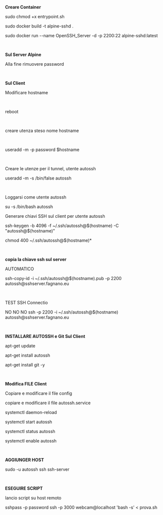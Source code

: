 <p><strong>Creare Container</strong></p>
<p>sudo chmod +x entrypoint.sh</p>
<p>sudo docker build -t alpine-sshd .</p>
<p>sudo docker run --name OpenSSH_Server -d -p 2200:22 alpine-sshd:latest</p></br>

<p><strong>Sul Server Alpine</strong></p>
<p>Alla fine rimuovere password</p></br>

<p><strong>Sul Client</strong></p>
<p>Modificare hostname</p></br>
<p>reboot</p></br>
<p>creare utenza steso nome hostname</p></br>
<p>useradd -m -p password $hostname</p></br>
<p>Creare le utenze per il tunnel, utente autossh</p>
<p>useradd -m -s /bin/false autossh</p></br>

<p>Loggarsi come utente autossh</p>
<p>su -s /bin/bash autossh</p>

<p>Generare chiavi SSH sul client per utente autossh</p>
<p>ssh-keygen -b 4096 -f ~/.ssh/autossh@$(hostname) -C "autossh@$(hostname)"</p>
<p>chmod 400 ~/.ssh/autossh@$(hostname)*</p></br>

<p><strong>copia la chiave ssh sul server</strong></p>
<p>AUTOMATICO</p>
<p>ssh-copy-id -i ~/.ssh/autossh@$(hostname).pub -p 2200 autossh@sshserver.fagnano.eu</p></br>
<p>TEST SSH Connectio</p>
<p>NO NO NO ssh -p 2200 -i ~/.ssh/autossh@$(hostname) autossh@sshserver.fagnano.eu</p></br>

<p><strong>INSTALLARE AUTOSSH e Git Sul Client</strong></p>
<p>apt-get update</p>
<p>apt-get install autossh</p>
<p>apt-get install git -y</p></br>

<p><strong>Modifica FILE Client</strong></p>
<p>Copiare e modificare il file config</p>
<p>copiare e modificare il file autossh.service</p>
<p>systemctl daemon-reload</p>
<p>systemctl start autossh</p>
<p>systemctl status autossh</p>
<p>systemctl enable autossh</p></br>

<p><strong>AGGIUNGER HOST</strong></p>
<p>sudo -u autossh ssh ssh-server</p></br>

<p><strong>ESEGUIRE SCRIPT</strong></p>
<p>lancio script su host remoto</p>
<p>sshpass -p password ssh -p 3000 webcam@localhost 'bash -s' < prova.sh</p>
